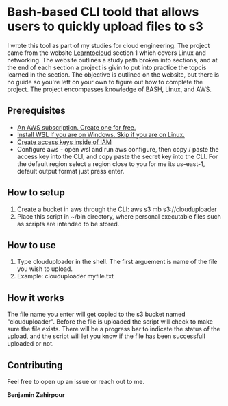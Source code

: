 # Bash-based CLI toold that allows users to quickly upload files to s3
I wrote this tool as part of my studies for cloud engineering. The project came from the website [Learntocloud](https://learntocloud.guide/phase1/) section 1 which covers Linux and networking. The website outlines a study path broken into sections, and at the end of each section a project is givin to put into practice the topcis learned in the section. The objective is outlined on the website, but there is no guide so you're left on your own to figure out how to complete the project. The project encompasses knowledge of BASH, Linux, and AWS.

## Prerequisites

- [An AWS subscription. Create one for free.](https://aws.amazon.com/resources/create-account/)
- [Install WSL if you are on Windows. Skip if you are on Linux.](https://learn.microsoft.com/en-us/windows/wsl/install)
- [Create access keys inside of IAM](https://docs.aws.amazon.com/IAM/latest/UserGuide/id_credentials_access-keys.html)
- Configure aws - open wsl and run aws configure, then copy / paste the access key into the CLI, and copy paste the secret key into the CLI. For the default region select a region close to you for me its us-east-1, default output format just press enter.

## How to setup

1. Create a bucket in aws through the CLI: aws s3 mb s3://clouduploader
2. Place this script in ~/bin directory, where personal executable files such as scripts are intended to be stored.

## How to use

1. Type clouduploader in the shell. The first arguement is name of the file you wish to upload.
2. Example: clouduploader myfile.txt

## How it works

The file name you enter will get copied to the s3 bucket named "clouduploader". Before the file is uploaded the script will check to make sure the file exists. There will be a progress bar to indicate the status of the upload, and the script will let you know if the file has been successfull uploaded or not.


## Contributing

Feel free to open up an issue or reach out to me.

 **Benjamin Zahirpour**
